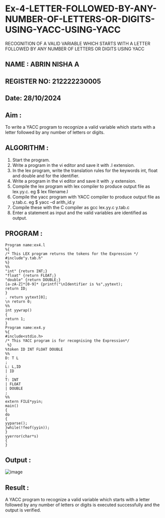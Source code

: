 # Ex-4-LETTER-FOLLOWED-BY-ANY-NUMBER-OF-LETTERS-OR-DIGITS-USING-YACC-USING-YACC

RECOGNITION OF A VALID VARIABLE WHICH STARTS WITH A LETTER FOLLOWED BY ANY NUMBER OF LETTERS OR DIGITS USING YACC

## NAME : ABRIN NISHA A
## REGISTER NO: 212222230005
## Date: 28/10/2024

## Aim :

To write a YACC program to recognize a valid variable which starts with a letter followed by any number of letters or digits.

## ALGORITHM :

1.	Start the program.
2.	Write a program in the vi editor and save it with .l extension.
3.	In the lex program, write the translation rules for the keywords int, float and double and for the identifier.
4.	Write a program in the vi editor and save it with .y extension.
5.	Compile the lex program with lex compiler to produce output file as lex.yy.c. eg $ lex filename.l
6.	Compile the yacc program with YACC compiler to produce output file as y.tab.c. eg $ yacc –d arith_id.y
7.	Compile these with the C compiler as gcc lex.yy.c y.tab.c
8.	Enter a statement as input and the valid variables are identified as output.

## PROGRAM :

```
Program name:ex4.l
%{
/* This LEX program returns the tokens for the Expression */
#include"y.tab.h"
%}
%%
"int" {return INT;}
"float" {return FLOAT;}
"double" {return DOUBLE;}
[a-zA-Z]*[0-9]* {printf("\nIdentifier is %s",yytext);
return ID;
}
. return yytext[0];
\n return 0;
%%
int yywrap()
{
return 1;
}
Program name:ex4.y
%{
#include<stdio.h>
/* This YACC program is for recognising the Expression*/
 %}
%token ID INT FLOAT DOUBLE
%%
D: T L
;
L: L,ID
| ID
;
T: INT
| FLOAT
| DOUBLE
;
%%
extern FILE*yyin;
main()
{
do
{
yyparse();
}while(!feof(yyin));
}
yyerror(char*s)
{
}
```
## Output :

![image](https://github.com/user-attachments/assets/4698ddb1-4df8-41b1-8467-4c40bac9e157)

## Result :

A YACC program to recognize a valid variable which starts with a letter followed by any number of letters or digits is executed successfully and the output is verified.
